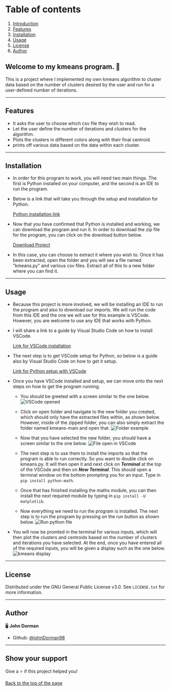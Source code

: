 <a id="toc"></a>
# Table of contents
 1. [Introduction](#introduction)
 2. [Features](#features)
 3. [Installation](#installation)
 4. [Usage](#usage)
 5. [License](#license)
 6. [Author](#author)

<a id="introduction"></a>
## Welcome to my kmeans program. 👋 
This is a project where I implemented my own kmeans algorithm to cluster data based on the number of clusters desired by the user and run for a user-defined number of iterations.

---

<a name="features"></a>
## Features 
* It asks the user to choose which csv file they wish to read.
* Let the user define the number of iterations and clusters for the algorithm.
* Plots the clusters in different colors along with their final centroid.
* prints off various data based on the data within each cluster.

---

<a name="installation"></a>
## Installation 
* In order for this program to work, you will need two main things. The first is Python installed on your computer, and the second is an IDE to run the program.
* Below is a link that will take you through the setup and installation for Python.
  
    [Python installation link](https://medium.com/co-learning-lounge/how-to-download-install-python-on-windows-2021-44a707994013)

* Now that you have confirmed that Python is installed and working, we can download the program and run it. In order to download the zip file for the program, you can click on the download button below.

    [Download Project](https://github.com/johnDorman98/kmeans/archive/refs/heads/main.zip)

* In this case, you can choose to extract it where you wish to. Once it has been extracted, open the folder and you will see a file named "kmeans.py" and various csv files. Extract all of this to a new folder where you can find it.

---

<a name="usage"></a>
## Usage  
* Because this project is more involved, we will be installing an IDE to run the program and also to download our imports. We will run the code from this IDE and the one we will use for this example is VSCode. However, you are welcome to use any IDE that works with Python.
* I will share a link to a guide by Visual Studio Code on how to install VSCode.
    
    [Link for VSCode installation](https://code.visualstudio.com/docs/setup/windows)

* The next step is to get VSCode setup for Python, so below is a guide also by Visual Studio Code on how to get it setup.

    [Link for Python setup with VSCode](https://code.visualstudio.com/docs/python/python-tutorial)

* Once you have VSCode installed and setup, we can move onto the next steps on how to get the program running.
  * You should be greeted with a screen similar to the one below.
    ![VSCode opened](https://user-images.githubusercontent.com/98963869/180655219-337d8971-e921-4ea5-898c-3d17d8c0235a.png)
  
  * Click on open folder and navigate to the new folder you created, which should only have the extracted files within, as shown below. However, inside of the zipped folder, you can also simply extract the folder named kmeans-main and open that.
    ![Folder example](https://user-images.githubusercontent.com/98963869/180655370-383db6ee-dce1-43b0-bd74-c9b67016738e.png)

  * Now that you have selected the new folder, you should have a screen similar to the one below.
    ![File open in VSCode](https://user-images.githubusercontent.com/98963869/180655540-9e35d536-f4b2-4668-8337-08ef3769b5cc.png)

  * The next step is to use them to install the imports so that the program is able to run correctly. So you want to double click on kmeans.py. It will then open it and next click on ***Terminal*** at the top of the VSCode and then on ***New Terminal***. This should open a terminal window on the bottom prompting you for an input. Type in `pip install python-math`.
  * Once that has finished installing the maths module, you can then install the next required module by typing in `pip install -U matplotlib`.
  * Now everything we need to run the program is installed. The next step is to run the program by pressing on the run button as shown below.
    ![Run python file](https://user-images.githubusercontent.com/98963869/180655888-33e48714-b23a-4661-9f2e-597c9bc16bd7.png)

* You will now be promted in the terminal for various inputs, which will then plot the clusters and centroids based on the number of clusters and iterations you have selected. At the end, once you have entered all of the required inputs, you will be given a display such as the one below.
    ![kmeans display](https://user-images.githubusercontent.com/98963869/180656030-bf7d9c9f-b84c-45ad-aaee-d08a03602db2.png)


---

<a name="license"></a>
## License 

Distributed under the GNU General Public License v3.0. See `LICENSE.txt` for more information.

---

<a name="author"></a>
## Author 

🖥️ **John Dorman**

* Github: [@johnDorman98](https://github.com/johnDorman98)

---

## Show your support

Give a ⭐️ if this project helped you!

[Back to the top of the page](#table-of-contents)
